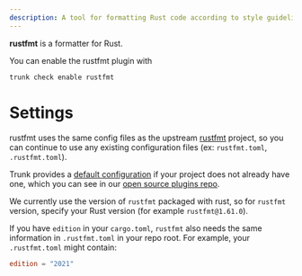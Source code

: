 ```yaml
---
description: A tool for formatting Rust code according to style guidelines.
---
```


**rustfmt** is a formatter for Rust.

You can enable the rustfmt plugin with

```shell
trunk check enable rustfmt
```

# Settings

rustfmt uses the same config files as the
upstream [rustfmt](https://github.com/rust-lang/rustfmt) project, so you can continue to use any
existing configuration files (ex: `rustfmt.toml`, `.rustfmt.toml`).
    

Trunk provides a [default configuration](https://github.com/trunk-io/plugins/tree/main/linters/rustfmt) if your project does not already have one,
which you can see in our [open source plugins repo](https://github.com/trunk-io/plugins/tree/main).

We currently use the version of `rustfmt` packaged with rust, so for `rustfmt` version, specify your Rust version (for example `rustfmt@1.61.0`).

If you have `edition` in your `cargo.toml`, `rustfmt` also needs the same information in `.rustfmt.toml` in your repo root. For example, your `.rustfmt.toml` might contain:

```toml
edition = "2021"
```
